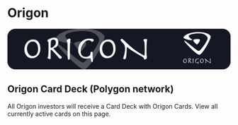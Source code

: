 # Origon

![](../../.gitbook/assets/origon-banner%20%281%29.png)



## Origon Card Deck \(Polygon network\)

All Origon investors will receive a Card Deck with Origon Cards. View all currently active cards on this page.

